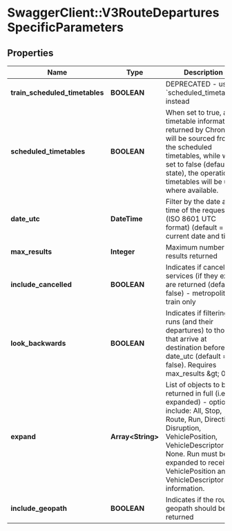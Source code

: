 # SwaggerClient::V3RouteDeparturesSpecificParameters

## Properties
Name | Type | Description | Notes
------------ | ------------- | ------------- | -------------
**train_scheduled_timetables** | **BOOLEAN** | DEPRECATED - use &#x60;scheduled_timetables&#x60; instead | [optional] 
**scheduled_timetables** | **BOOLEAN** | When set to true, all timetable information returned by Chronos will be sourced from the scheduled timetables,  while when set to false (default state), the operational timetables will be used where available. | [optional] 
**date_utc** | **DateTime** | Filter by the date and time of the request (ISO 8601 UTC format) (default &#x3D; current date and time) | [optional] 
**max_results** | **Integer** | Maximum number of results returned | [optional] 
**include_cancelled** | **BOOLEAN** | Indicates if cancelled services (if they exist) are returned (default &#x3D; false) - metropolitan train only | [optional] 
**look_backwards** | **BOOLEAN** | Indicates if filtering runs (and their departures) to those that arrive at destination before date_utc (default &#x3D; false). Requires max_results &amp;gt; 0. | [optional] 
**expand** | **Array&lt;String&gt;** | List of objects to be returned in full (i.e. expanded) - options include: All, Stop, Route, Run, Direction, Disruption, VehiclePosition, VehicleDescriptor or None.  Run must be expanded to receive VehiclePosition and VehicleDescriptor information. | [optional] 
**include_geopath** | **BOOLEAN** | Indicates if the route geopath should be returned | [optional] 


